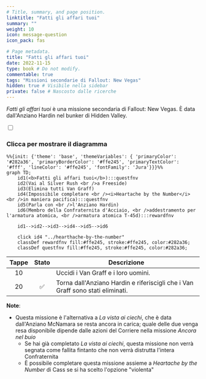```yaml
---
# Title, summary, and page position.
linktitle: "Fatti gli affari tuoi"
summary: ""
weight: 10
icon: message-question
icon_pack: fas

# Page metadata.
title: "Fatti gli affari tuoi"
date: 2022-11-15
type: book # Do not modify.
commentable: true
tags: "Missioni secondarie di Fallout: New Vegas"
hidden: true # Visibile nella sidebar
private: false # Nascosto dalle ricerche
---
```


<div class="fnv">


*Fatti gli affari tuoi* è una missione secondaria di Fallout: New Vegas. È data dall'Anziano Hardin nel bunker di Hidden Valley.


<section class="chart-collapse">
<input type="checkbox" name="collapse2" id="handle2">
<h3 class="handle">
<label for="handle2">Clicca per mostrare il diagramma</label>
</h3>
<div class="content">

```mermaid
%%{init: {'theme': 'base', 'themeVariables': { 'primaryColor': '#282a36', 'primaryBorderColor': '#ffe245', 'primaryTextColor': '#fff', 'lineColor': '#ffe245', 'fontFamily': 'Jura'}}}%%
graph TD;
    id1(<b>Fatti gli affari tuoi</b>):::questfnv
    id2(Vai al Silver Rush <br />a Freeside)
    id3(Elimina tutti Van Graff)
    id4(Impossibile completare <br /><i>Heartache by the Number</i> <br />in maniera pacifica):::questfnv
    id5(Parla con <br />l'Anziano Hardin)
    id6(Membro della Confraternita d'Acciaio, <br />addestramento per l'armatura atomica, <br />armatura atomica T-45d):::rewardfnv
    
    id1-->id2-->id3-->id4-->id5-->id6
    
    click id4 "../hearthache-by-the-number"
    classDef rewardfnv fill:#ffe245, stroke:#ffe245, color:#282a36;
    classDef questfnv fill:#ffe245, stroke:#ffe245, color:#282a36;
```

</div>
</section>

| Tappe |       Stato        | Descrizione |
|:-----:|:------------------:| ----------- |
|                           10                          |            | Uccidi i Van Graff e i loro uomini.                                                                                                                                         |
|                           20                          | :white_check_mark: | Torna dall'Anziano Hardin e riferiscigli che i Van Graff sono stati eliminati.                                                                                              |






**Note**:
- Questa missione è l'alternativa a *La vista ai ciechi*, che è data dall'Anziano McNamara se resta ancora in carica; quale delle due venga resa disponibile dipende dalle azioni del Corriere nella missione *Ancora nel buio*
  - Se hai già completato *La vista ai ciechi*, questa missione non verrà segnata come fallita fintanto che non verrà distrutta l'intera Confraternita
  - È possibile completare questa missione assieme a *Heartache by the Number* di Cass se si ha scelto l'opzione "violenta" 


</div>



